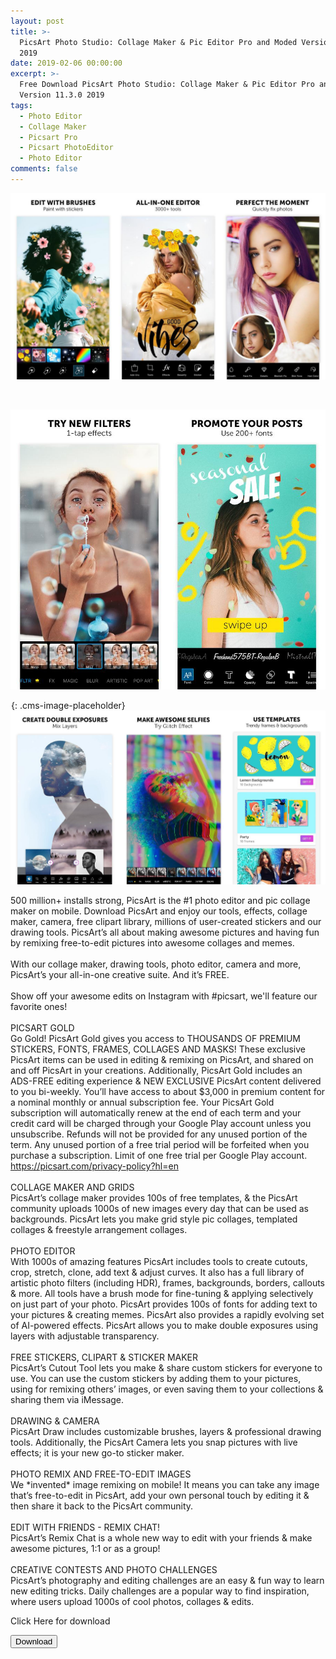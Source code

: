 ```yaml
---
layout: post
title: >-
  PicsArt Photo Studio: Collage Maker & Pic Editor Pro and Moded Version 11.3.0
  2019
date: 2019-02-06 00:00:00
excerpt: >-
  Free Download PicsArt Photo Studio: Collage Maker & Pic Editor Pro and Moded
  Version 11.3.0 2019
tags:
  - Photo Editor
  - Collage Maker
  - Picsart Pro
  - Picsart PhotoEditor
  - Photo Editor
comments: false
---
```


![](/uploads/merge-from-ofoct-1.jpg)

&nbsp;

![](/uploads/imgonline-com-ua-twotoone-iwwqjhwzpze9daek.jpg)

![](data:image/png;base64,iVBORw0KGgoAAAANSUhEUgAAAAEAAAABCAYAAAAfFcSJAAAADUlEQVQYV2P4////fwAJ+wP9BUNFygAAAABJRU5ErkJggg==){: .cms-image-placeholder}![](/uploads/merge-from-ofoct-2.jpg)

500 million+ installs strong, PicsArt is the #1 photo editor and pic collage maker on mobile. Download PicsArt and enjoy our tools, effects, collage maker, camera, free clipart library, millions of user-created stickers and our drawing tools. PicsArt’s all about making awesome pictures and having fun by remixing free-to-edit pictures into awesome collages and memes.<br><br>With our collage maker, drawing tools, photo editor, camera and more, PicsArt’s your all-in-one creative suite. And it’s FREE.&nbsp;<br><br>Show off your awesome edits on Instagram with #picsart, we'll feature our favorite ones!<br><br>PICSART GOLD<br>Go Gold! PicsArt Gold gives you access to THOUSANDS OF PREMIUM STICKERS, FONTS, FRAMES, COLLAGES AND MASKS! These exclusive PicsArt items can be used in editing & remixing on PicsArt, and shared on and off PicsArt in your creations. Additionally, PicsArt Gold includes an ADS-FREE editing experience & NEW EXCLUSIVE PicsArt content delivered to you bi-weekly. You’ll have access to about $3,000 in premium content for a nominal monthly or annual subscription fee. Your PicsArt Gold subscription will automatically renew at the end of each term and your credit card will be charged through your Google Play account unless you unsubscribe. Refunds will not be provided for any unused portion of the term. Any unused portion of a free trial period will be forfeited when you purchase a subscription. Limit of one free trial per Google Play account. https://picsart.com/privacy-policy?hl=en<br><br>COLLAGE MAKER AND GRIDS<br>PicsArt’s collage maker provides 100s of free templates, & the PicsArt community uploads 1000s of new images every day that can be used as backgrounds. PicsArt lets you make grid style pic collages, templated collages & freestyle arrangement collages.<br><br>PHOTO EDITOR<br>With 1000s of amazing features PicsArt includes tools to create cutouts, crop, stretch, clone, add text & adjust curves. It also has a full library of artistic photo filters (including HDR), frames, backgrounds, borders, callouts & more. All tools have a brush mode for fine-tuning & applying selectively on just part of your photo. PicsArt provides 100s of fonts for adding text to your pictures & creating memes. PicsArt also provides a rapidly evolving set of AI-powered effects. PicsArt allows you to make double exposures using layers with adjustable transparency.&nbsp;<br><br>FREE STICKERS, CLIPART & STICKER MAKER<br>PicsArt’s Cutout Tool lets you make & share custom stickers for everyone to use. You can use the custom stickers by adding them to your pictures, using for remixing others’ images, or even saving them to your collections & sharing them via iMessage.<br><br>DRAWING & CAMERA<br>PicsArt Draw includes customizable brushes, layers & professional drawing tools. Additionally, the PicsArt Camera lets you snap pictures with live effects; it is your new go-to sticker maker.<br><br>PHOTO REMIX AND FREE-TO-EDIT IMAGES<br>We \*invented\* image remixing on mobile! It means you can take any image that’s free-to-edit in PicsArt, add your own personal touch by editing it & then share it back to the PicsArt community.&nbsp;<br><br>EDIT WITH FRIENDS - REMIX CHAT!<br>PicsArt’s Remix Chat is a whole new way to edit with your friends & make awesome pictures, 1:1 or as a group!<br><br>CREATIVE CONTESTS AND PHOTO CHALLENGES<br>PicsArt’s photography and editing challenges are an easy & fun way to learn new editing tricks. Daily challenges are a popular way to find inspiration, where users upload 1000s of cool photos, collages & edits.

Click Here for download&nbsp; &nbsp;

<button>Download</button>